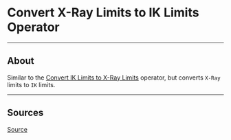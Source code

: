# Convert X-Ray Limits to IK Limits Operator

___

## About

Similar to the [Convert IK Limits to X-Ray Limits](blender-x-ray-addon-operator-convert-ik-limits-to-x-ray-limits.md) operator, but converts `X-Ray` limits to `IK` limits.

___

## Sources

[Source](https://github.com/PavelBlend/blender-xray/wiki/Operator-IK-Limits#%D0%9E%D0%BF%D0%B5%D1%80%D0%B0%D1%82%D0%BE%D1%80-Convert-X-Ray-Limits-to-IK-Limits)
